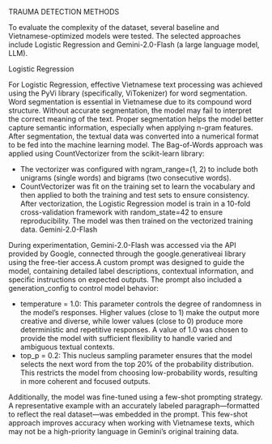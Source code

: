 TRAUMA DETECTION METHODS

To evaluate the complexity of the dataset, several baseline and Vietnamese-optimized models were tested. The selected approaches include Logistic Regression and Gemini-2.0-Flash (a large language model, LLM).

 Logistic Regression 
 
For Logistic Regression, effective Vietnamese text processing was achieved using the PyVi library (specifically, ViTokenizer) for word segmentation. Word segmentation is essential in Vietnamese due to its compound word structure. Without accurate segmentation, the model may fail to interpret the correct meaning of the text. Proper segmentation helps the model better capture semantic information, especially when applying n-gram features.
After segmentation, the textual data was converted into a numerical format to be fed into the machine learning model. The Bag-of-Words approach was applied using CountVectorizer from the scikit-learn library:
-	The vectorizer was configured with ngram_range=(1, 2) to include both unigrams (single words) and bigrams (two consecutive words).
-	CountVectorizer was fit on the training set to learn the vocabulary and then applied to both the training and test sets to ensure consistency.
After vectorization, the Logistic Regression model is train in a 10-fold cross-validation framework with random_state=42 to ensure reproducibility. The model was then trained on the vectorized training data.
 Gemini-2.0-Flash

During experimentation, Gemini-2.0-Flash was accessed via the API provided by Google, connected through the google.generativeai library using the free-tier access.A custom prompt was designed to guide the model, containing detailed label descriptions, contextual information, and specific instructions on expected outputs. 
The prompt also included a generation_config to control model behavior:
-	temperature = 1.0: This parameter controls the degree of randomness in the model’s responses. Higher values (close to 1) make the output more creative and diverse, while lower values (close to 0) produce more deterministic and repetitive responses. A value of 1.0 was chosen to provide the model with sufficient flexibility to handle varied and ambiguous textual contexts.
-	top_p = 0.2: This nucleus sampling parameter ensures that the model selects the next word from the top 20% of the probability distribution. This restricts the model from choosing low-probability words, resulting in more coherent and focused outputs.

Additionally, the model was fine-tuned using a few-shot prompting strategy. A representative example with an accurately labeled paragraph—formatted to reflect the real dataset—was embedded in the prompt. This few-shot approach improves accuracy when working with Vietnamese texts, which may not be a high-priority language in Gemini’s original training data.
